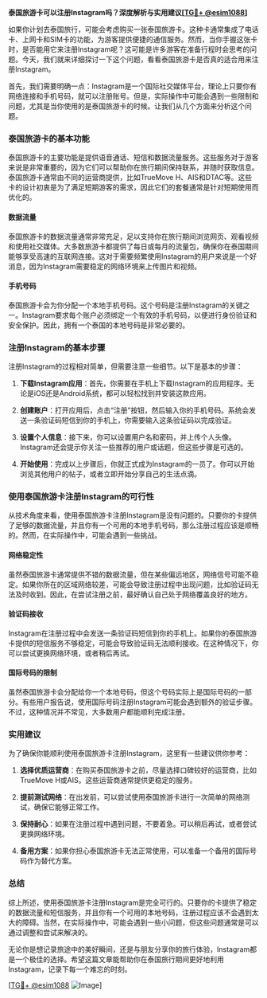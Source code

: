 **泰国旅游卡可以注册Instagram吗？深度解析与实用建议[[TG💪+ @esim1088](https://t.me/s/esim1088)]**

如果你计划去泰国旅行，可能会考虑购买一张泰国旅游卡。这种卡通常集成了电话卡、上网卡和SIM卡的功能，为游客提供便捷的通信服务。然而，当你手握这张卡时，是否能用它来注册Instagram呢？这可能是许多游客在准备行程时会思考的问题。今天，我们就来详细探讨一下这个问题，看看泰国旅游卡是否真的适合用来注册Instagram。

首先，我们需要明确一点：Instagram是一个国际社交媒体平台，理论上只要你有网络连接和手机号码，就可以注册账号。但是，实际操作中可能会遇到一些限制和问题，尤其是当你使用的是泰国旅游卡的时候。让我们从几个方面来分析这个问题。

### 泰国旅游卡的基本功能

泰国旅游卡的主要功能是提供语音通话、短信和数据流量服务。这些服务对于游客来说是非常重要的，因为它们可以帮助你在旅行期间保持联系，并随时获取信息。泰国旅游卡通常由不同的运营商提供，比如TrueMove H、AIS和DTAC等。这些卡的设计初衷是为了满足短期游客的需求，因此它们的套餐通常是针对短期使用而优化的。

#### 数据流量

泰国旅游卡的数据流量通常非常充足，足以支持你在旅行期间浏览网页、观看视频和使用社交媒体。大多数旅游卡都提供了每日或每月的流量包，确保你在泰国期间能够享受高速的互联网连接。这对于需要频繁使用Instagram的用户来说是一个好消息，因为Instagram需要稳定的网络环境来上传图片和视频。

#### 手机号码

泰国旅游卡会为你分配一个本地手机号码。这个号码是注册Instagram的关键之一。Instagram要求每个账户必须绑定一个有效的手机号码，以便进行身份验证和安全保护。因此，拥有一个泰国的本地号码是非常必要的。

### 注册Instagram的基本步骤

注册Instagram的过程相对简单，但需要注意一些细节。以下是基本的步骤：

1. **下载Instagram应用**：首先，你需要在手机上下载Instagram的应用程序。无论是iOS还是Android系统，都可以轻松找到并安装这款应用。
   
2. **创建账户**：打开应用后，点击“注册”按钮，然后输入你的手机号码。系统会发送一条验证码短信到你的手机上，你需要输入这条验证码以完成验证。

3. **设置个人信息**：接下来，你可以设置用户名和密码，并上传个人头像。Instagram还会提示你关注一些推荐的用户或话题，但这些步骤是可选的。

4. **开始使用**：完成以上步骤后，你就正式成为Instagram的一员了。你可以开始浏览其他用户的帖子，或者立即开始分享自己的生活点滴。

### 使用泰国旅游卡注册Instagram的可行性

从技术角度来看，使用泰国旅游卡注册Instagram是没有问题的。只要你的卡提供了足够的数据流量，并且你有一个可用的本地手机号码，那么注册过程应该是顺畅的。然而，在实际操作中，可能会遇到一些挑战。

#### 网络稳定性

虽然泰国旅游卡通常提供不错的数据流量，但在某些偏远地区，网络信号可能不稳定。如果你所在的区域网络较差，可能会导致注册过程中出现问题，比如验证码无法及时收到。因此，在尝试注册之前，最好确认自己处于网络覆盖良好的地方。

#### 验证码接收

Instagram在注册过程中会发送一条验证码短信到你的手机上。如果你的泰国旅游卡提供的短信服务不够稳定，可能会导致验证码无法顺利接收。在这种情况下，你可以尝试更换网络环境，或者稍后再试。

#### 国际号码的限制

虽然泰国旅游卡会分配给你一个本地号码，但这个号码实际上是国际号码的一部分。有些用户报告说，使用国际号码注册Instagram可能会遇到额外的验证步骤。不过，这种情况并不常见，大多数用户都能顺利完成注册。

### 实用建议

为了确保你能顺利使用泰国旅游卡注册Instagram，这里有一些建议供你参考：

1. **选择优质运营商**：在购买泰国旅游卡之前，尽量选择口碑较好的运营商，比如TrueMove H或AIS。这些运营商通常提供更稳定的服务。

2. **提前测试网络**：在出发前，可以尝试使用泰国旅游卡进行一次简单的网络测试，确保它能够正常工作。

3. **保持耐心**：如果在注册过程中遇到问题，不要着急。可以稍后再试，或者尝试更换网络环境。

4. **备用方案**：如果你担心泰国旅游卡无法正常使用，可以准备一个备用的国际号码作为替代方案。

### 总结

综上所述，使用泰国旅游卡注册Instagram是完全可行的。只要你的卡提供了稳定的数据流量和短信服务，并且你有一个可用的本地号码，注册过程应该不会遇到太大的障碍。当然，在实际操作中，可能会遇到一些小问题，但这些问题通常是可以通过调整和尝试来解决的。

无论你是想记录旅途中的美好瞬间，还是与朋友分享你的旅行体验，Instagram都是一个极佳的选择。希望这篇文章能帮助你在泰国旅行期间更好地利用Instagram，记录下每一个难忘的时刻。

[[TG💪+ @esim1088](https://t.me/s/esim1088) ![Image](https://i.postimg.cc/4NQfJmqS/Snipaste-2025-05-13-00-14-12.png)]